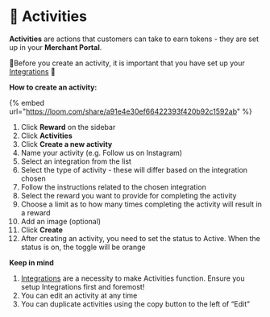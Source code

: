 # 🚴 Activities

**Activities** are actions that customers can take to earn tokens - they are set up in your **Merchant Portal**.

🚨Before you create an activity, it is important that you have set up your [Integrations](../../getting-started/integrations/) 🚨

**How to create an activity:**

{% embed url="https://loom.com/share/a91e4e30ef66422393f420b92c1592ab" %}

1. Click **Reward** on the sidebar
2. Click **Activities**
3. Click **Create a new activity**
4. Name your activity (e.g. Follow us on Instagram)
5. Select an integration from the list
6. Select the type of activity - these will differ based on the integration chosen
7. Follow the instructions related to the chosen integration
8. Select the reward you want to provide for completing the activity
9. Choose a limit as to how many times completing the activity will result in a reward
10. Add an image (optional)
11. Click **Create**
12. After creating an activity, you need to set the status to Active. When the status is on, the toggle will be orange

**Keep in mind**

1. [Integrations](../../getting-started/integrations/) are a necessity to make Activities function. Ensure you setup Integrations first and foremost!
2. You can edit an activity at any time
3. You can duplicate activities using the copy button to the left of “Edit”
